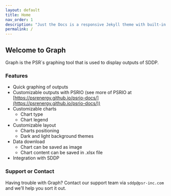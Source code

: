 ```yaml
---
layout: default
title: Home
nav_order: 1
description: "Just the Docs is a responsive Jekyll theme with built-in search that is easily customizable and hosted on GitHub Pages."
permalink: /
---
```


## Welcome to Graph

Graph is the PSR`s graphing tool that is used to display outputs of SDDP.

### Features

* Quick graphing of outputs
* Customizable outputs with PSRIO (see more of PSRIO at [https://psrenergy.github.io/psrio-docs/](https://psrenergy.github.io/psrio-docs/))
* Customizable charts
  * Chart type
  * Chart legend
* Customizable layout
  * Charts positioning
  * Dark and light background themes
* Data download
  * Chart can be saved as image
  * Chart content can be saved in .xlsx file
* Integration with SDDP

### Support or Contact

Having trouble with Graph? Contact our support team via `sddp@psr-inc.com` and we’ll help you sort it out.

